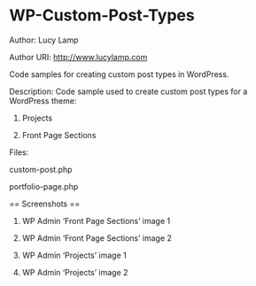 # WP-Custom-Post-Types

Author: Lucy Lamp

Author URI: http://www.lucylamp.com

Code samples for creating custom post types in WordPress.

Description:
Code sample used to create custom post types for a WordPress theme:

1. Projects

2. Front Page Sections
 
Files:

custom-post.php

portfolio-page.php

== Screenshots ==

1. WP Admin ‘Front Page Sections’ image 1

2. WP Admin ‘Front Page Sections’ image 2

3. WP Admin ‘Projects’ image 1
 
4. WP Admin ‘Projects’ image 2

